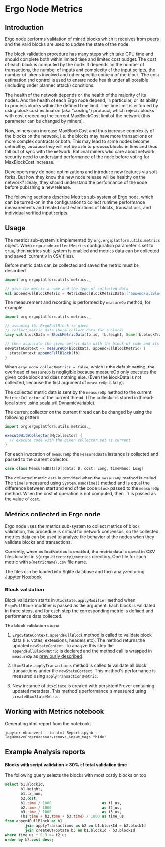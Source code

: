 # Ergo Node Metrics 

## Introduction
Ergo node performs validation of mined blocks which it receives from peers and the valid blocks are
used to update the state of the node.

The block validation procedure has many steps which take CPU time and should complete both within
limited time and limited cost budget. The cost of each block is computed by the node. It depends on
the number of transactions, the number of inputs and complexity of the input scripts, the number of
tokens involved and other specific content of the block. The cost estimation and control is used to 
ensure node health under all possible (including under planned attack) conditions.

The health of the network depends on the health of the majority of its nodes. And the health of each
Ergo node depend, in particular, on its ability to process blocks within the defined time limit. The
time limit is enforced by using block cost estimation (aka "costing") protocol, which rejects blocks
with cost exceeding the current MaxBlockCost limit of the network (this parameter can be changed by
miners).
 
Now, miners can increase MaxBlockCost and thus increase complexity of the blocks on the network,
i.e. the blocks may have more transactions or more complex contracts or both. This may lead to some
nodes become unhealthy, because they will not be able to process blocks in time and thus fall out of
sync with the network. Rational miners who care about network security need to understand
performance of the node before voting for MaxBlockCost increase.

Developers may do node optimizations and introduce new features via soft-forks. But how they know
the new node release will be healthy on the network? Idealy, they should understand the performance
of the node before publishing a new release.

The following sections describe Metrics sub-system of Ergo node, which can be turned-on in the
configuration to collect runtime performance measurements and related cost estimations of blocks,
transactions, and individual verified input scripts.

## Usage

The metrics sub-system is implemented by `org.ergoplatform.utils.metrics` object. When
`ergo.node.collectMetrics` configuration parameter is set to `true`, then metrics sub-system is
enabled and metrics data can be collected and saved (currently in CSV files).

Before metric data can be collected and saved the metric must be described

```scala
import org.ergoplatform.utils.metrics._

// give the metric a name and the type of collected data
val appendFullBlockMetric = MetricDesc[BlockMetricData]("appendFullBlock")
``` 

The measurement and recording is performed by `measureOp` method, for example:

```scala
import org.ergoplatform.utils.metrics._

// assuming fb: ErgoFullBlock is given
// collect metric data (here collect data for a block)
lazy val blockData = BlockMetricData(fb.id, fb.height, Some(fb.blockTransactions.txs.length))

// then associate the given metric data with the block of code and its execution time
newStateContext <- measureOp(blockData, appendFullBlockMetric) {
  stateContext.appendFullBlock(fb)
}
```

When `ergo.node.collectMetrics = false`, which is the default setting, the overhead of `measureOp`
is negligible because measureOp only executes the given code block and does nothing else. (Even the
blockData is not collected, because the first argument of `measureOp` is lazy).

The collected metric data is sent by the `measureOp` method to the current `MetricsCollector` of the
current thread. (The collector is stored in thread-local store using scala.util.DynamicVariable).

The current collector on the current thread can be changed by using the following pattern

```scala
import org.ergoplatform.utils.metrics._

executeWithCollector(MyCollector) {
  // execute code with the given collector set as current
}
```

For each invocation of `measureOp` the `MeasuredData` instance is collected and passed to the
current collector.
```scala
case class MeasuredData[D](data: D, cost: Long, timeNano: Long)
```
The collected metric `data` is provided when the `measureOp` method is called.
The `time` is measured using `System.nanoTime()` method and is equal the difference between start
and end of the code `block` passed to the `measureOp` method.
When the cost of operation is not computed, then `-1` is passed as the value of `cost`.


## Metrics collected in Ergo node

Ergo node uses the metrics sub-system to collect metrics of block validation, this procedure is
critical for network consensus, so the collected metrics data can be used to analyze the behavior of
the nodes when they validate blocks and transactions.

Currently, when collectMetrics is enabled, the metric data is saved in CSV files located in
`${ergo.directory}/metrics` directory. One file for each metric with `${metricName}.csv` file name.

The files can be loaded into Sqlite database and then analyzed using [Jupyter Notebook](Report.ipynb)

### Block validation

Block validation starts in `UtxoState.applyModifier` method when `ErgoFullBlock` modifier is passed
as the argument. Each block is validated in three steps, and for each step the corresponding metric
is defined and performance data collected.

The block validation steps:

1) `ErgoStateContext.appendFullBlock` method is called to validate block data (i.e. votes,
extensions, headers etc). The method returns the updated `newStateContext`. To analyze this step the
`appendFullBlockMetric` is declared and the method call is wrapped in `measureOp` as [previously
described](#usage).

2) `UtxoState.applyTransactions` method is called to validate all block transactions under the
`newStateContext`. This method's performance is measured using `applyTransactionsMetric`. 

3) New instance of `UtxoState` is created with persistentProver containing updated metadata. 
This method's performance is measured using `createUtxoStateMetric`.

## Working with Metrics notebook

Generating html report from the notebook.
```shell
jupyter nbconvert --to html Report.ipynb --TagRemovePreprocessor.remove_input_tags "hide"
```

## Example Analysis reports

#### Blocks with script validation < 30% of total validation time

The following query selects the blocks with most costly blocks on top
```sql
select b1.blockId,
       b1.height,
       b1.tx_num,
       b2.cost,
       b1.time / 1000                       as t1_us,
       b2.time / 1000                       as t2_us,
       b3.time / 1000                       as t3_us,
       (b1.time + b2.time + b3.time) / 1000 as time_us
from appendFullBlock as b1
         join applyTransactions as b2 on b1.blockId = b2.blockId
         join createUtxoState b3 on b1.blockId = b3.blockId
where time_us * 0.3 >= t2_us
order by b2.cost desc;
```


